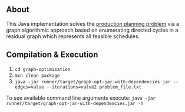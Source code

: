 About
-----
This Java implementation solves the [production planning problem](../problem_description.pdf) via a graph algorithmic approach based on enumerating directed cycles in a residual graph which represents all feasible schedules.

Compilation & Execution
-----------------------

1. `cd graph-optimisation`
2. `mvn clean package`
3. `java -jar runner/target/graph-opt-jar-with-dependencies.jar --edges=value --iterations=value2 problem_file.txt`

To see available command line arguments execute: `java -jar runner/target/graph-opt-jar-with-dependencies.jar -h`


